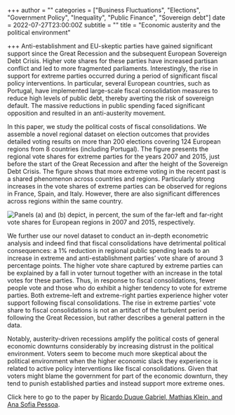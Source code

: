 +++
author = ""
categories = ["Business Fluctuations", "Elections", "Government Policy", "Inequality", "Public Finance", "Sovereign debt"]
date = 2022-07-27T23:00:00Z
subtitle = ""
title = "Economic austerity and the political environment"

+++
Anti-establishment and EU-skeptic parties have gained significant support since the Great Recession and the subsequent European Sovereign Debt Crisis. Higher vote shares for these parties have increased partisan conflict and led to more fragmented parliaments. Interestingly, the rise in support for extreme parties occurred during a period of significant fiscal policy interventions. In particular, several European countries, such as Portugal, have implemented large-scale fiscal consolidation measures to reduce high levels of public debt, thereby averting the risk of sovereign default. The massive reductions in public spending faced significant opposition and resulted in an anti-austerity movement.

In this paper, we study the political costs of fiscal consolidations. We assemble a novel regional dataset on election outcomes that provides detailed voting results on more than 200 elections covering 124 European regions from 8 countries (including Portugal). The figure presents the regional vote shares for extreme parties for the years 2007 and 2015, just before the start of the Great Recession and after the height of the Sovereign Debt Crisis. The figure shows that more extreme voting in the recent past is a shared phenomenon across countries and regions. Particularly strong increases in the vote shares of extreme parties can be observed for regions in France, Spain, and Italy. However, there are also significant differences across regions within the same country.

![](https://res.cloudinary.com/portuguese-economic-journal/image/upload/v1659003243/research_report/Screen_Shot_2022-07-28_at_11.13.16_AM_irzdpr.png "Panels (a) and (b) depict, in percent, the sum of the far-left and far-right vote shares for European regions in 2007 and 2015, respectively.")

We further use our novel dataset to conduct an in-depth econometric analysis and indeed find that fiscal consolidations have detrimental political consequences: a 1% reduction in regional public spending leads to an increase in extreme and anti-establishment parties’ vote share of around 3 percentage points. The higher vote share captured by extreme parties can be explained by a fall in voter turnout together with an increase in the total votes for these parties. Thus, in response to fiscal consolidations, fewer people vote and those who do exhibit a higher tendency to vote for extreme parties. Both extreme-left and extreme-right parties experience higher voter support following fiscal consolidations. The rise in extreme parties’ vote share to fiscal consolidations is not an artifact of the turbulent period following the Great Recession, but rather describes a general pattern in the data.

Notably, austerity-driven recessions amplify the political costs of general economic downturns considerably by increasing distrust in the political environment. Voters seem to become much more skeptical about the political environment when the higher economic slack they experience is related to active policy interventions like fiscal consolidations. Given that voters might blame the government for part of the economic downturn, they tend to punish established parties and instead support more extreme ones.

Click here to go to the paper by [Ricardo Duque Gabriel, Mathias Klein, and Ana Sofia Pessoa](https://papers.ssrn.com/sol3/papers.cfm?abstract_id=4160971).
